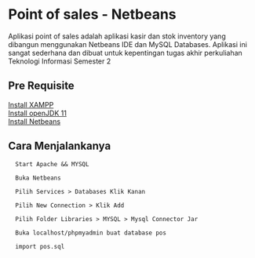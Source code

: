 
# Point of sales - Netbeans

Aplikasi point of sales adalah aplikasi kasir dan stok inventory yang dibangun menggunakan Netbeans IDE dan MySQL Databases. Aplikasi ini sangat sederhana dan dibuat untuk kepentingan tugas akhir perkuliahan Teknologi Informasi Semester 2


## Pre Requisite

[Install XAMPP](https://www.apachefriends.org/download.html)\
[Install openJDK 11](https://www.oracle.com/id/java/technologies/downloads/)\
[Install Netbeans](https://netbeans.apache.org/download/index.html)


## Cara Menjalankanya

```
  Start Apache && MYSQL
```

```
  Buka Netbeans
```

```
  Pilih Services > Databases Klik Kanan
```

```
  Pilih New Connection > Klik Add
```

```
  Pilih Folder Libraries > MYSQL > Mysql Connector Jar
```

```
  Buka localhost/phpmyadmin buat database pos
```

```
  import pos.sql
```

